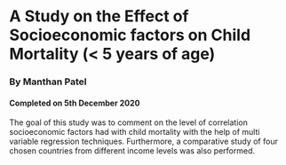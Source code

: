 # A Study on the Effect of Socioeconomic factors on Child Mortality (< 5 years of age)

### By Manthan Patel

#### Completed on 5th December 2020

The goal of this study was to comment on the level of correlation socioeconomic factors had with child mortality with the help of multi variable regression techniques. Furthermore, a comparative study of four chosen countries from different income levels was also performed.